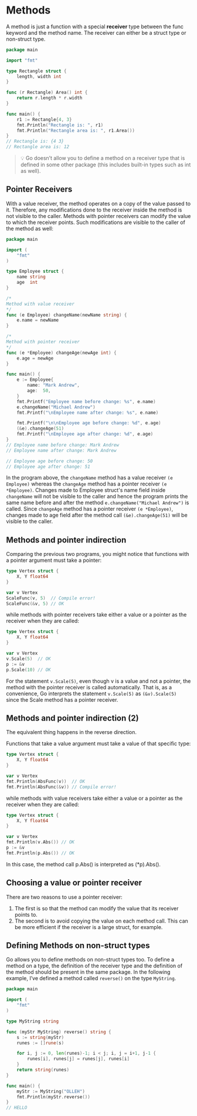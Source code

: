 # Methods

A method is just a function with a special **receiver** type between the func keyword and the method name. The receiver can either be a struct type or non-struct type.

```go
package main

import "fmt"

type Rectangle struct {
    length, width int
}

func (r Rectangle) Area() int {
    return r.length * r.width
}

func main() {
    r1 := Rectangle{4, 3}
    fmt.Println("Rectangle is: ", r1)
    fmt.Println("Rectangle area is: ", r1.Area())
}
// Rectangle is: {4 3}
// Rectangle area is: 12
```

>💡 Go doesn’t allow you to define a method on a receiver type that is defined in some other package (this includes built-in types such as int as well).

## Pointer Receivers

With a value receiver, the method operates on a copy of the value passed to it. Therefore, any modifications done to the receiver inside the method is not visible to the caller. Methods with pointer receivers can modify the value to which the receiver points. Such modifications are visible to the caller of the method as well:

```go
package main

import (
    "fmt"
)

type Employee struct {
    name string
    age  int
}

/*
Method with value receiver
*/
func (e Employee) changeName(newName string) {
    e.name = newName
}

/*
Method with pointer receiver
*/
func (e *Employee) changeAge(newAge int) {
    e.age = newAge
}

func main() {
    e := Employee{
        name: "Mark Andrew",
        age:  50,
    }
    fmt.Printf("Employee name before change: %s", e.name)
    e.changeName("Michael Andrew")
    fmt.Printf("\nEmployee name after change: %s", e.name)

    fmt.Printf("\n\nEmployee age before change: %d", e.age)
    (&e).changeAge(51)
    fmt.Printf("\nEmployee age after change: %d", e.age)
}
// Employee name before change: Mark Andrew
// Employee name after change: Mark Andrew

// Employee age before change: 50
// Employee age after change: 51
```

In the program above, the `changeName` method has a value receiver `(e Employee)` whereas the `changeAge` method has a pointer receiver `(e *Employee)`. Changes made to Employee struct's name field inside `changeName` will not be visible to the caller and hence the program prints the same name before and after the method `e.changeName("Michael Andrew")` is called. Since `changeAge` method has a pointer receiver `(e *Employee)`, changes made to age field after the method call `(&e).changeAge(51)` will be visible to the caller.

## Methods and pointer indirection

Comparing the previous two programs, you might notice that functions with a pointer argument must take a pointer:

```go
type Vertex struct {
    X, Y float64
}

var v Vertex
ScaleFunc(v, 5)  // Compile error!
ScaleFunc(&v, 5) // OK
```

while methods with pointer receivers take either a value or a pointer as the receiver when they are called:

```go
type Vertex struct {
    X, Y float64
}

var v Vertex
v.Scale(5)  // OK
p := &v
p.Scale(10) // OK
```

For the statement `v.Scale(5)`, even though v is a value and not a pointer, the method with the pointer receiver is called automatically. That is, as a convenience, Go interprets the statement `v.Scale(5)` as `(&v).Scale(5)` since the Scale method has a pointer receiver.

## Methods and pointer indirection (2)

The equivalent thing happens in the reverse direction.

Functions that take a value argument must take a value of that specific type:

```go
type Vertex struct {
    X, Y float64
}

var v Vertex
fmt.Println(AbsFunc(v))  // OK
fmt.Println(AbsFunc(&v)) // Compile error!
```

while methods with value receivers take either a value or a pointer as the receiver when they are called:

```go
type Vertex struct {
    X, Y float64
}

var v Vertex
fmt.Println(v.Abs()) // OK
p := &v
fmt.Println(p.Abs()) // OK
```

In this case, the method call p.Abs() is interpreted as (*p).Abs().

## Choosing a value or pointer receiver

There are two reasons to use a pointer receiver:

1. The first is so that the method can modify the value that its receiver points to.
2. The second is to avoid copying the value on each method call. This can be more efficient if the receiver is a large struct, for example.

## Defining Methods on non-struct types

Go allows you to define methods on non-struct types too. To define a method on a type, the definition of the receiver type and the definition of the method should be present in the same package. In the following example, I’ve defined a method called `reverse()` on the type `MyString`.

```go
package main

import (
    "fmt"
)

type MyString string

func (myStr MyString) reverse() string {
    s := string(myStr)
    runes := []rune(s)

    for i, j := 0, len(runes)-1; i < j; i, j = i+1, j-1 {
        runes[i], runes[j] = runes[j], runes[i]
    }
    return string(runes)
}

func main() {
    myStr := MyString("OLLEH")
    fmt.Println(myStr.reverse())
}
// HELLO
```
